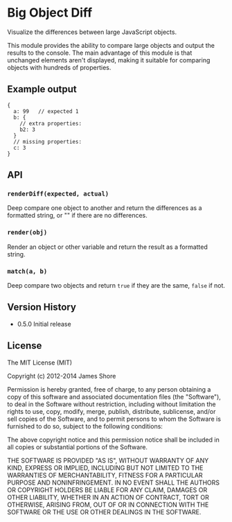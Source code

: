 # Big Object Diff

Visualize the differences between large JavaScript objects.

This module provides the ability to compare large objects and output the results to the console. The main advantage of this module is that unchanged elements aren't displayed, making it suitable for comparing objects with hundreds of properties.

## Example output

```
{
  a: 99   // expected 1
  b: {
    // extra properties:
    b2: 3
  }
  // missing properties:
  c: 3
}
```

## API

### `renderDiff(expected, actual)`

Deep compare one object to another and return the differences as a formatted string, or "" if there are no differences.

### `render(obj)`

Render an object or other variable and return the result as a formatted string.

### `match(a, b)`

Deep compare two objects and return `true` if they are the same, `false` if not.


## Version History

* 0.5.0 Initial release

## License

The MIT License (MIT)

Copyright (c) 2012-2014 James Shore

Permission is hereby granted, free of charge, to any person obtaining a copy
of this software and associated documentation files (the "Software"), to deal
in the Software without restriction, including without limitation the rights
to use, copy, modify, merge, publish, distribute, sublicense, and/or sell
copies of the Software, and to permit persons to whom the Software is
furnished to do so, subject to the following conditions:

The above copyright notice and this permission notice shall be included in
all copies or substantial portions of the Software.

THE SOFTWARE IS PROVIDED "AS IS", WITHOUT WARRANTY OF ANY KIND, EXPRESS OR
IMPLIED, INCLUDING BUT NOT LIMITED TO THE WARRANTIES OF MERCHANTABILITY,
FITNESS FOR A PARTICULAR PURPOSE AND NONINFRINGEMENT. IN NO EVENT SHALL THE
AUTHORS OR COPYRIGHT HOLDERS BE LIABLE FOR ANY CLAIM, DAMAGES OR OTHER
LIABILITY, WHETHER IN AN ACTION OF CONTRACT, TORT OR OTHERWISE, ARISING FROM,
OUT OF OR IN CONNECTION WITH THE SOFTWARE OR THE USE OR OTHER DEALINGS IN
THE SOFTWARE.

